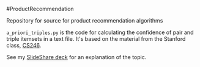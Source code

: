 #ProductRecommendation

Repository for source for product recommendation algorithms

`a_priori_triples.py` is the code for calculating the confidence of pair and triple itemsets in a text file.  It's based on the material from the Stanford class, [CS246](http://web.stanford.edu/class/cs246/index.html).

See my [SlideShare deck](http://www.slideshare.net/JosephDuimstraPhD/product-recommendation-51881258) for an explanation of the topic.